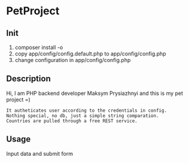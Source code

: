 
# PetProject

## Init
1. composer install -o
2. copy app/config/config.default.php to app/config/config.php
3. change configuration in app/config/config.php

## Description
Hi, I am PHP backend developer Maksym Prysiazhnyi and this is my pet project =)</h2>
    
    It autheticates user according to the credentials in config. 
    Nothing special, no db, just a simple string comparation. 
    Countries are pulled through a free REST service.

## Usage
Input data and submit form